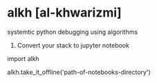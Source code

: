 # alkh [al-khwarizmi]
systemtic python debugging using algorithms

1. Convert your stack to jupyter notebook

import alkh

alkh.take_it_offline('path-of-notebooks-directory')
